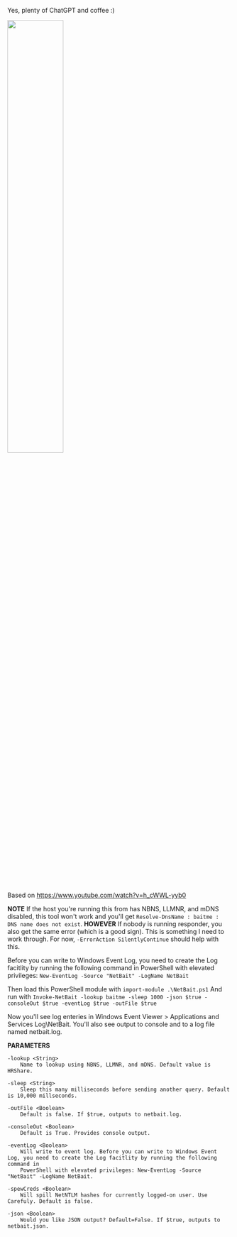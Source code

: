 Yes, plenty of ChatGPT and coffee :) 

<img src="https://github.com/hashtaginfosec/netbait/assets/494424/5ddb4d72-94e4-4fd2-b249-cce69b6eab26" height=50% width=50%>

Based on https://www.youtube.com/watch?v=h_cWWL-yyb0 

**NOTE** If the host you're running this from has NBNS, LLMNR, and mDNS disabled, this tool won't work and you'll get `Resolve-DnsName : baitme : DNS name does not exist`. 
**HOWEVER** If nobody is running responder, you also get the same error (which is a good sign). This is something I need to work through. For now, `-ErrorAction SilentlyContinue` should help with this. 

Before you can write to Windows Event Log, you need to create the Log facitlity by running the following command in PowerShell with elevated privileges: 
`New-EventLog -Source "NetBait" -LogName NetBait` 

Then load this PowerShell module with `import-module .\NetBait.ps1`
And run with `Invoke-NetBait -lookup baitme -sleep 1000 -json $true -consoleOut $true -eventLog $true -outFile $true`

Now you'll see log enteries in Windows Event Viewer > Applications and Services Log\NetBait. You'll also see output to console and to a log file named netbait.log.

**PARAMETERS**
    
    -lookup <String>
        Name to lookup using NBNS, LLMNR, and mDNS. Default value is HRShare.

    -sleep <String>
        Sleep this many milliseconds before sending another query. Default is 10,000 millseconds.

    -outFile <Boolean>
        Default is false. If $true, outputs to netbait.log.

    -consoleOut <Boolean>
        Default is True. Provides console output.

    -eventLog <Boolean>
        Will write to event log. Before you can write to Windows Event Log, you need to create the Log facitlity by running the following command in
        PowerShell with elevated privileges: New-EventLog -Source "NetBait" -LogName NetBait.

    -spewCreds <Boolean>
        Will spill NetNTLM hashes for currently logged-on user. Use Carefuly. Default is false.

    -json <Boolean>
        Would you like JSON output? Default=False. If $true, outputs to netbait.json.
        

